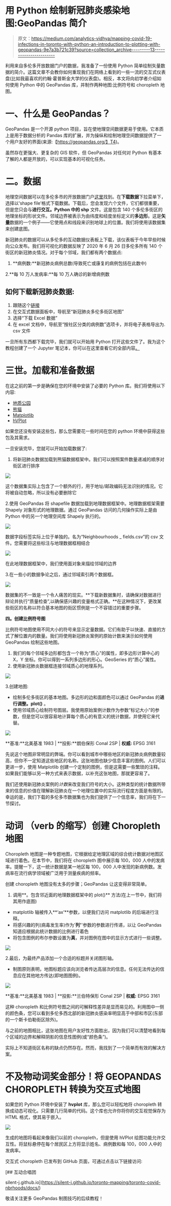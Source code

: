 # 用 Python 绘制新冠肺炎感染地图:GeoPandas 简介

> 原文：<https://medium.com/analytics-vidhya/mapping-covid-19-infections-in-toronto-with-python-an-introduction-to-plotting-with-geopandas-9e7a3b721c39?source=collection_archive---------13----------------------->

利用来自多伦多开放数据门户的数据，我准备了一份使用 Python 简单绘制矢量数据的简介。这篇文章不会教你如何重现我们在网络上看到的一些一流的交互式仪表盘(比如我最喜欢的约翰·霍普斯金大学的仪表盘)。相反，本文将向初学者介绍如何使用 Python 中的 GeoPandas 库，并制作两种地图:比例符号和 choropleth 地图。

# **一、什么是 GeoPandas？**

GeoPandas 是一个开源 python 项目，旨在使地理空间数据更易于使用。它本质上是用于数据分析的 Pandas 库的扩展，并为操纵和绘制地理空间数据提供了一个用户友好的界面(来源:【https://geopandas.org/】T4)。

虽然存在更强大、更复杂的 GIS 软件，但 GeoPandas 对任何对 Python 有基本了解的人都是开放的，可以实现基本的可视化任务。

# **二。数据**

地理空间数据可以在多伦多市的开放数据门户[这里](https://open.toronto.ca/dataset/neighbourhoods/)找到。在**下载数据**下拉菜单下，选择以‘shape file’格式下载数据。下载后，您会发现六个文件，它们都很重要，但是您只会与**进行交互。Python 中的 shp** 文件。这是包含 140 个多伦多街区的地理坐标的形状文件。邻域边界被表示为由纬度和经度坐标定义的**多边形**。这是**矢量**数据的一个例子——它使用点和线段来识别地球上的位置。我们将使用该数据集来创建底图。

新冠肺炎的数据可以从多伦多的互动数据仪表板上下载，该仪表板于今年早些时候向公众发布。我们将可视化的数据反映了 2020 年 6 月 26 日多伦多所有 140 个街区的新冠肺炎情况。对于每个邻域，我们都有两个数据点:

1.  **病例数:**新冠肺炎病例总数(导致死亡或康复的病例包括在此数中)

2.**每 10 万人发病率:**每 10 万人确诊的新增病例数

## 如何下载新冠肺炎数据:

1.  跟随这个[链接](https://www.toronto.ca/home/covid-19/covid-19-latest-city-of-toronto-news/covid-19-status-of-cases-in-toronto/)
2.  在交互式数据面板中，导航至“新冠肺炎多伦多街区地图”
3.  选择“下载 Excel 数据”
4.  在 excel 文档中，导航至“按社区分类的病例数”选项卡，并将电子表格导出为. csv 文件

一旦所有东西都下载完毕，我们就可以开始用 Python 打开这些文件了。我为这个教程创建了一个 Jupyter 笔记本，你可以在这里查看它的全部内容[。](https://github.com/silent-j/toronto-mapping/tree/master/toronto-covid-nbrhoods)

# **三世。加载和准备数据**

在这之前的第一步是确保在您的环境中安装了必要的 Python 库。我们将使用以下内容:

*   [地质公园](https://geopandas.org/install.html)
*   [熊猫](https://pandas.pydata.org/getting_started.html)
*   [Matplotlib](https://matplotlib.org/users/installing.html)
*   [hVPlot](https://hvplot.holoviz.org/getting_started/index.html)

如果您还没有安装这些包，那么您需要花一些时间在您的 python 环境中获得这些包及其需求。

一旦安装完毕，您就可以开始加载数据了:

1.  将新冠肺炎数据加载到熊猫数据框架中。我们可以按照案件数量递减的顺序对街区进行排序

![](img/845f82aea600af09b5bae65b7998d90d.png)

这个数据集实际上包含了一个额外的行，用于地址/邮政编码无法识别的情况。它将被自动忽略，所以没有必要删除它

2.使用 GeoPandas 将 shapefile 数据加载到地理数据框架中。地理数据框架需要 Shapely 对象形式的地理数据。通过 GeoPandas 访问的几何操作实际上是由 Python 中的另一个地理空间库 Shapely 执行的。

![](img/0c32d6d6ed396e35c689f5dfb06d400d.png)

数据字段标签实际上位于单独的。名为“Neighbourhoods _ fields.csv”的 csv 文件。您需要将这些标注与地理数据框相结合

![](img/6d9e1a4477856b2b8c1a6e1856cf36b5.png)

在此地理数据框架中，我们使用面对象来描绘邻域的边界

3.在一些小的数据争论之后，通过邻域索引两个数据框。

![](img/b92b84d52a43d9dca4078eaf9ed98777.png)

数据集的不一致是一个令人痛苦的现实。**下载新数据集时，请确保对数据进行辩论并执行“质量检查”,以确保感兴趣的变量格式正确。**在这种情况下，更改某些街区的名称以符合基本地图的街区惯例是一个不容错过的重要步骤。

**四。创建比例符号图**

比例符号地图使用不同大小的符号来显示定量数据。它们有助于以快速、直接的方式了解位置内的数量。我们将使用新冠肺炎案例的原始计数来演示如何使用 GeoPandas 绘制这些地图。

1.  我们的每个邻域多边形都包含一个称为“质心”的属性，即多边形计算中心的 X，Y 坐标。你可以得到一系列多边形的形心。GeoSeries 的“质心”属性。
2.  使用新冠肺炎数据框连接邻域质心的地理系列。

![](img/4adf8c45551914dcc02226e755e50c8f.png)

3.创建地图:

*   绘制多伦多街区的基本地图。多边形的边和面颜色可以通过 GeoPandas 的**进行调整。plot()** 。
*   使用邻域质心绘制符号图层。我使用原始案例计数作为参数“标记大小”的参数，但是您可以很容易地计算每个质心的有意义的统计数据，并使用它来代替。

![](img/ef65f2e01d7754918c7b36f7d9bfda6c.png)

**基准:**北美基准 1983 | **投影:**朗伯保形 Conal 2SP | **权威:** EPSG 3161

先说这个地图非常明显的弊端。你可以看到城市中哪些地区的新冠肺炎病例数量较高，但你不一定知道这些地区的名称。这张地图也缺少信息丰富的图例。人们可以更进一步，使用 Matplotlib 创建一个定制的图例，但是这需要一些繁琐的注释。如果我们能够以另一种方式来表示数据，以补充这张地图，那就更容易了。

我们还使用新冠肺炎案例的*计数*来改变我们符号的大小。这种类型的统计数据所带来的信息的价值在理解新冠肺炎在一个地理位置中的实际流行程度方面是有限的。幸运的是，我们下载的多伦多市数据集也为我们提供了一个信息率，我们将在下一节探讨。

# 动词 （verb 的缩写）创建 Choropleth 地图

Choropleth 地图是一种专题地图，它根据给定地理区域的综合统计数据对地图区域进行着色。在本节中，我们将在 choropleth 图中展示每 100，000 人中的发病率。提醒一下，这一统计数据是某一地区每 100，000 人中发现的新病例数。发病率在流行病学领域被广泛用于测量疾病的频率。

创建 choropleth 地图没有太多的步骤；GeoPandas 让这变得非常简单。

1.  调用**。包含邻近面的地理数据框架中的 plot()** 方法(在上一节中，我们将其用作底图)

*   matplotlib 轴被传入**‘ax’**参数，以便我们访问 matplotlib 的后端进行注释。
*   将感兴趣的列(病毒发生率)作为'**列'**'参数的参数进行传递，以让 GeoPandas 知道应根据此统计数据的比例进行着色
*   将包含图例的布尔参数设置为**真**，并对图例在图中的显示方式进行一些调整。

![](img/da54e030557eaa661ccaf8dd26c57fae.png)

2.最后，为最终产品添加一个合适的标题并关闭图形轴。

*   制图原则表明，地图标题应该向浏览者传达高层次的信息。任何无法传达的信息应在其他地方传达(即地图图例)。

![](img/225649ce3214ae7f96c0dc635c2c7650.png)

**基准:**北美基准 1983 | **投影:**兰伯特保形 Conal 2SP | **权威:** EPSG 3161

这种 choropleth 和比例符号图之间的可解释性差异是显而易见的。利用图中一侧的颜色条，您可以看到多伦多西北部的新冠肺炎感染率明显高于中部和市区(东部的一个斯卡伯勒街区除外)。

与之前的地图相比，这张地图在用户友好性方面胜出，因为我们可以清楚地看到每个区域的边界和解释阴影的信息性图例(或“颜色条”)。

实际上不知道街区名称的缺点仍然存在。然而，我找到了一个简单而有效的解决方案。

# 不及物动词奖金部分！**将 GEOPANDAS CHOROPLETH 转换为交互式地图**

如果您的 Python 环境中安装了 **hvplot** 库，那么您可以轻松地将 choropleth 转换成动态可视化。只需要几行简单的代码。这个库也允许你将你的交互视觉保存为 HTML 格式，使其易于嵌入。

![](img/d1a8dce616529338d0453c824dea20b4.png)

生成的地图将看起来像我们以前的 choropleth，但是使用 hVPlot 绘图功能允许交互性。将鼠标悬停在每个居民区上方将显示姓名、病例数和每 100，000 人中的发病率。

交互式 choropleth 已发布到 GitHub 页面，可通过点击以下链接访问:

 [## 互动合唱团

silent-j.github.io](https://silent-j.github.io/toronto-mapping/toronto-covid-nbrhoods/docs/) 

敬请关注更多 GeoPandas 制图技巧的后续教程！